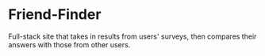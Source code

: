 # Friend-Finder
Full-stack site that takes in results from users' surveys, then compares their answers with those from other users.
